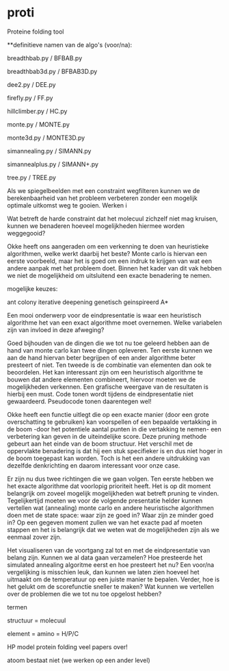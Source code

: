 # proti
Proteine folding tool

**definitieve namen van de algo's (voor/na):

breadthbab.py / BFBAB.py

breadthbab3d.py / BFBAB3D.py

dee2.py / DEE.py

firefly.py / FF.py

hillclimber.py / HC.py

monte.py / MONTE.py

monte3d.py / MONTE3D.py

simannealing.py / SIMANN.py

simannealplus.py / SIMANN+.py

tree.py / TREE.py





Als we spiegelbeelden met een constraint wegfilteren kunnen we de berekenbaarheid van het probleem verbeteren zonder een mogelijk optimale uitkomst weg te gooien. Werken i  

Wat betreft de harde constraint dat het molecuul zichzelf niet mag kruisen, kunnen we benaderen hoeveel mogelijkheden hiermee worden weggegooid? 

Okke heeft ons aangeraden om een verkenning te doen van heuristieke algorithmen, welke werkt daarbij het beste? Monte carlo is hiervan een eerste voorbeeld, maar het is goed om een indruk te krijgen van wat een andere aanpak met het probleem doet. Binnen het kader van dit vak hebben we niet de mogelijkheid om uitsluitend een exacte benadering te nemen.

mogelijke keuzes: 

ant colony 
iterative deepening
genetisch geinspireerd 
A*

Een mooi onderwerp voor de eindpresentatie is waar een heuristisch algorithme het van een exact algorithme moet overnemen. Welke variabelen zijn van invloed in deze afweging? 

Goed bijhouden van de dingen die we tot nu toe geleerd hebben aan de hand van monte carlo kan twee dingen opleveren. Ten eerste kunnen we aan de hand hiervan beter begrijpen of een ander algorithme beter presteert of niet. Ten tweede is de combinatie van elementen dan ook te beoordelen. Het kan interessant zijn om een heuristisch algorithme te bouwen dat andere elementen combineert, hiervoor moeten we de mogelijkheden verkennen. Een grafische weergave van de resultaten is hierbij een must. Code tonen wordt tijdens de eindpresentatie niet gewaardeerd. Pseudocode tonen daarentegen wel!

Okke heeft een functie uitlegt die op een exacte manier (door een grote overschatting te gebruiken) kan voorspellen of een bepaalde vertakking in de boom -door het potentiele aantal punten in die vertakking te nemen- een verbetering kan geven in de uiteindelijke score. Deze pruning methode gebeurt aan het einde van de boom structuur. Het verschil met de oppervlakte benadering is dat hij een stuk specifieker is en dus niet hoger in de boom toegepast kan worden. Toch is het een andere uitdrukking van dezelfde denkrichting en daarom interessant voor onze case. 

Er zijn nu dus twee richtingen die we gaan volgen. Ten eerste hebben we het exacte algorithme dat voorlopig prioriteit heeft. Het is op dit moment belangrijk om zoveel mogelijk mogelijkheden wat betreft pruning te vinden. Tegelijkertijd moeten we voor de volgende presentatie helder kunnen vertellen wat (annealing) monte carlo en andere heuristische algorithmen doen met de state space: waar zijn ze goed in? Waar zijn ze minder goed in? Op een gegeven moment zullen we van het exacte pad af moeten stappen en het is belangrijk dat we weten wat de mogelijkheden zijn als we eenmaal zover zijn. 

Het visualiseren van de voortgang zal tot en met de eindpresentatie van belang zijn. Kunnen we al data gaan verzamelen? Hoe presteerde het simulated annealing algoritme eerst en hoe presteert het nu? Een voor/na vergelijking is misschien leuk, dan kunnen we laten zien hoeveel het uitmaakt om de temperatuur op een juiste manier te bepalen. Verder, hoe is het gelukt om de scorefunctie sneller te maken? Wat kunnen we vertellen over de problemen die we tot nu toe opgelost hebben? 


termen

structuur = molecuul 

element = amino = H/P/C

HP model protein folding veel papers over!

atoom bestaat niet (we werken op een ander level)







